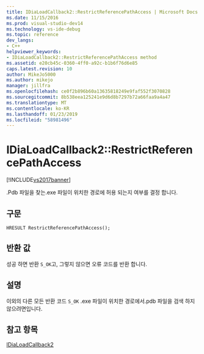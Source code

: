 ```yaml
---
title: IDiaLoadCallback2::RestrictReferencePathAccess | Microsoft Docs
ms.date: 11/15/2016
ms.prod: visual-studio-dev14
ms.technology: vs-ide-debug
ms.topic: reference
dev_langs:
- C++
helpviewer_keywords:
- IDiaLoadCallback2::RestrictReferencePathAccess method
ms.assetid: e20cb45c-0360-4ff0-a92c-b1b6f76d6e85
caps.latest.revision: 10
author: MikeJo5000
ms.author: mikejo
manager: jillfra
ms.openlocfilehash: ce0f2b896b60a13635818249e9faf552f3070828
ms.sourcegitcommit: 8b538eea125241e9d6d8b7297b72a66faa9a4a47
ms.translationtype: MT
ms.contentlocale: ko-KR
ms.lasthandoff: 01/23/2019
ms.locfileid: "58981496"
---
```

# <a name="idialoadcallback2restrictreferencepathaccess"></a>IDiaLoadCallback2::RestrictReferencePathAccess
[!INCLUDE[vs2017banner](../../includes/vs2017banner.md)]

.Pdb 파일을 찾는.exe 파일이 위치한 경로에 허용 되는지 여부를 결정 합니다.  
  
## <a name="syntax"></a>구문  
  
```cpp#  
HRESULT RestrictReferencePathAccess();  
```  
  
## <a name="return-value"></a>반환 값  
 성공 하면 반환 `S_OK`고, 그렇지 않으면 오류 코드를 반환 합니다.  
  
## <a name="remarks"></a>설명  
 이외의 다른 모든 반환 코드 `S_OK` .exe 파일이 위치한 경로에서.pdb 파일을 검색 하지 않으려면입니다.  
  
## <a name="see-also"></a>참고 항목  
 [IDiaLoadCallback2](../../debugger/debug-interface-access/idialoadcallback2.md)
